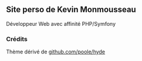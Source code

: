 ## Site perso de Kevin Monmousseau

Développeur Web avec affinité PHP/Symfony

### Crédits

Thème dérivé de [github.com/poole/hyde](https://github.com/poole/hyde)